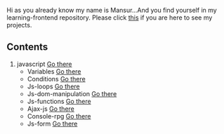 Hi as you already know my name is Mansur...And you find yourself in my learning-frontend repository.
Please click [this](https://scenoxmans.github.io/learning-front-end/.) if you are here to see my projects.

## Contents

1. javascript [Go there]()
    * Variables [Go there]()
    * Conditions [Go there]()
    * Js-loops [Go there]()
    * Js-dom-manipulation [Go there]()
    * Js-functions [Go there]()
    * Ajax-js [Go there]()
    * Console-rpg [Go there]()
    * Js-form [Go there]()
